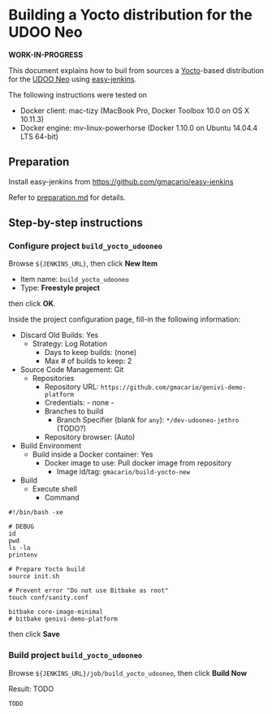 # Building a Yocto distribution for the UDOO Neo

**WORK-IN-PROGRESS**

This document explains how to buil from sources a [Yocto](https://www.yoctoproject.org/)-based distribution for the [UDOO Neo](http://www.udoo.org/udoo-neo/) using [easy-jenkins](https://github.com/gmacario/easy-jenkins).

The following instructions were tested on

* Docker client: mac-tizy (MacBook Pro, Docker Toolbox 10.0 on OS X 10.11.3)
* Docker engine: mv-linux-powerhorse (Docker 1.10.0 on Ubuntu 14.04.4 LTS 64-bit)

## Preparation

Install easy-jenkins from https://github.com/gmacario/easy-jenkins

Refer to [preparation.md](https://github.com/gmacario/easy-jenkins/blob/master/docs/preparation.md) for details.

## Step-by-step instructions

### Configure project `build_yocto_udooneo`

Browse `${JENKINS_URL}`, then click **New Item**
  - Item name: `build_yocto_udooneo`
  - Type: **Freestyle project**

  then click **OK**.
  
Inside the project configuration page, fill-in the following information:
  - Discard Old Builds: Yes
    - Strategy: Log Rotation
      - Days to keep builds: (none)
      - Max # of builds to keep: 2
  - Source Code Management: Git
    - Repositories
      - Repository URL: `https://github.com/gmacario/genivi-demo-platform`
      - Credentials: - none -
      - Branches to build
        - Branch Specifier (blank for `any`): `*/dev-udooneo-jethro` (TODO?)
      - Repository browser: (Auto)
  - Build Environment
    - Build inside a Docker container: Yes
      - Docker image to use: Pull docker image from repository
        - Image id/tag: `gmacario/build-yocto-new`
  - Build
    - Execute shell
      - Command

```
#!/bin/bash -xe

# DEBUG
id
pwd
ls -la
printenv

# Prepare Yocto build
source init.sh

# Prevent error "Do not use Bitbake as root"
touch conf/sanity.conf

bitbake core-image-minimal
# bitbake genivi-demo-platform
```
  
  then click **Save**

### Build project `build_yocto_udooneo`

<!-- (2016-02-21 14:06 CET) -->

Browse `${JENKINS_URL}/job/build_yocto_udooneo`, then click **Build Now**

Result: TODO

```
TODO
```

<!-- EOF -->
